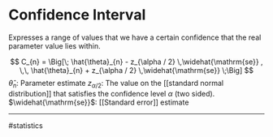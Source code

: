 # Confidence Interval
Expresses a range of values that we have a certain confidence that the real parameter value lies within.

$$
C_{n} = \Big[\;
\hat{\theta}_{n} - z_{\alpha / 2} \,\widehat{\mathrm{se}}
, \,\,
\hat{\theta}_{n} + z_{\alpha / 2} \,\widehat{\mathrm{se}}
\;\Big]
$$
$\hat{\theta}_{n}$: Parameter estimate
$z_{\alpha / 2}$: The value on the [[standard normal distribution]] that satisfies the confidence level $\alpha$ (two sided).
$\widehat{\mathrm{se}}$: [[Standard error]] estimate



---
#statistics
